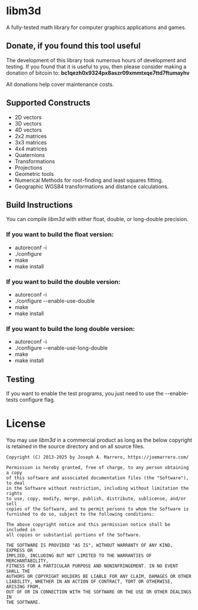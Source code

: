 # libm3d
A fully-tested math library for computer graphics applications and games.

## Donate, if you found this tool useful

The development of this library took numerous hours of development and testing.  If you found that it
is useful to you, then please consider making a donation of bitcoin to: **bc1qezh0x9324px8aszr09xmmtxqe7ttd7ftumayhv**

All donations help cover maintenance costs.

## Supported Constructs
* 2D vectors
* 3D vectors
* 4D vectors
* 2x2 matrices
* 3x3 matrices
* 4x4 matrices
* Quaternions
* Transformations
* Projections
* Geometric tools
* Numerical Methods for root-finding and least squares fitting.
* Geographic WGS84 transformations and distance calculations.

##  Build Instructions
You can compile *libm3d* with either float, double, or long-double precision.
### If you want to build the float version:
* autoreconf -i
* ./configure
* make
* make install

### If you want to build the double version:
* autoreconf -i
* ./configure --enable-use-double
* make
* make install

### If you want to build the long double version:
* autoreconf -i
* ./configure --enable-use-long-double
* make
* make install

##  Testing
If you want to enable the test programs, you just need to use the
--enable-tests configure flag.

# License
You may use *libm3d* in a commercial product as long as the below copyright is retained in the source directory and on all source files.

    Copyright (C) 2013-2025 by Joseph A. Marrero, https://joemarrero.com/
    
    Permission is hereby granted, free of charge, to any person obtaining a copy
    of this software and associated documentation files (the "Software"), to deal
    in the Software without restriction, including without limitation the rights
    to use, copy, modify, merge, publish, distribute, sublicense, and/or sell
    copies of the Software, and to permit persons to whom the Software is
    furnished to do so, subject to the following conditions:
    
    The above copyright notice and this permission notice shall be included in
    all copies or substantial portions of the Software.
    
    THE SOFTWARE IS PROVIDED "AS IS", WITHOUT WARRANTY OF ANY KIND, EXPRESS OR
    IMPLIED, INCLUDING BUT NOT LIMITED TO THE WARRANTIES OF MERCHANTABILITY,
    FITNESS FOR A PARTICULAR PURPOSE AND NONINFRINGEMENT. IN NO EVENT SHALL THE
    AUTHORS OR COPYRIGHT HOLDERS BE LIABLE FOR ANY CLAIM, DAMAGES OR OTHER
    LIABILITY, WHETHER IN AN ACTION OF CONTRACT, TORT OR OTHERWISE, ARISING FROM,
    OUT OF OR IN CONNECTION WITH THE SOFTWARE OR THE USE OR OTHER DEALINGS IN
    THE SOFTWARE.
